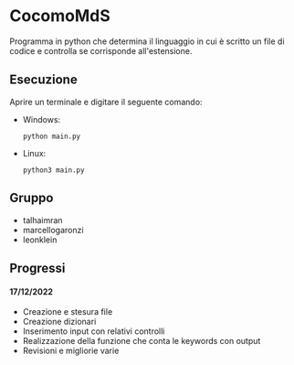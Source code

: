 # CocomoMdS

Programma in python che determina il linguaggio in cui è scritto un file di codice e controlla se corrisponde all'estensione.

## Esecuzione

Aprire un terminale e digitare il seguente comando:
- Windows:
  ```
  python main.py
  ```

- Linux:
  ```
  python3 main.py
  ```

## Gruppo

- talhaimran
- marcellogaronzi
- leonklein

## Progressi

#### 17/12/2022
- Creazione e stesura file
- Creazione dizionari
- Inserimento input con relativi controlli
- Realizzazione della funzione che conta le keywords con output
- Revisioni e migliorie varie

